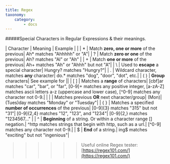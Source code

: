 ```yaml
---
title: Regex
taxonomy:
    category:
        - docs
---
```


#####Special Characters in Regular Expressions & their meanings.

| Character | Meaning   | Example   |
|
| *         | Match **zero, one or more** of the previous| Ah* matches "Ahhhhh" or "A"|
| ?         | Match **zero or one** of the previous| Ah? matches "Al" or "Ah" |
| +         | Match **one or more** of the previous| Ah+ matches "Ah" or "Ahhh" but not "A"|
| \         | Used to **escape** a special character| Hungry\? matches "Hungry?"|
| .         | Wildcard character, matches **any** character| do.* matches "dog", "door", "dot", etc.|
| ( )       | **Group** characters| See example for &#124;|
| [ ]       | Matches a **range** of characters| [cbf]ar matches "car", "bar", or "far",  [0-9]+ matches any positive integer, [a-zA-Z] matches ascii letters a-z (uppercase and lower case), [^0-9] matches any character not 0-9.|
| &#124;       | Matches previous **OR** next character/group| (Mon)&#124;(Tues)day matches "Monday" or "Tuesday"|
| { }       | Matches a specified **number of occurrences** of the previous| [0-9]{3} matches "315" but not "31"&#124; [0-9]{2,4} matches "12", "123", and "1234"&#124; [0-9]{2,} matches "1234567..." |
| ^         | **Beginning** of a string. Or within a character range [] negation.| ^http matches strings that begin with http, such as a url.&#124; [^0-9] matches any character not 0-9.|
| $         | **End** of a string.| ing$ matches "exciting" but not "ingenious"|

>>>>>> Useful online Regex tester:
>>>>>> [https://regex101.com/](https://regex101.com/)


